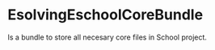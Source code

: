 EsolvingEschoolCoreBundle
=========================

Is a bundle to store all necesary core files in School project.